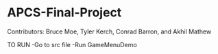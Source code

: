 # APCS-Final-Project
Contributors: Bruce Moe, Tyler Kerch, Conrad Barron, and Akhil Mathew

TO RUN
-Go to src file
-Run GameMenuDemo
